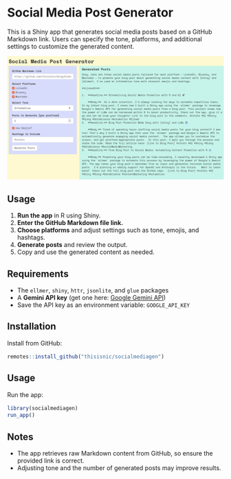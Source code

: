 # Social Media Post Generator

This is a Shiny app that generates social media posts based on a GitHub Markdown link. Users can specify the tone, platforms, and additional settings to customize the generated content.

![How it looks](./preview.png)

## Usage
1. **Run the app** in R using Shiny.
2. **Enter the GitHub Markdown file link.**
3. **Choose platforms** and adjust settings such as tone, emojis, and hashtags.
4. **Generate posts** and review the output.
5. Copy and use the generated content as needed.

## Requirements
- The `ellmer`, `shiny`, `httr`, `jsonlite`, and `glue` packages
- A **Gemini API key** (get one here: [Google Gemini API](https://ai.google.dev/gemini-api/docs/api-key))
- Save the API key as an environment variable: `GOOGLE_API_KEY`

## Installation

Install from GitHub:

```r
remotes::install_github("thisisnic/socialmediagen")
```

## Usage

Run the app:

```r
library(socialmediagen)
run_app()
```

## Notes

- The app retrieves raw Markdown content from GitHub, so ensure the provided link is correct.
- Adjusting tone and the number of generated posts may improve results.

